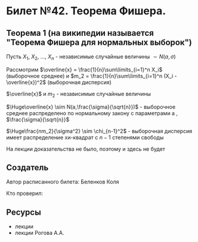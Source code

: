 # Билет №42. Теорема Фишера.
## Теорема 1 (на википедии называется "Теорема Фишера для нормальных выборок")
Пусть $X_1$, $X_2$, ..., $X_n$ - независимые случайные величины $\sim N(a,\sigma)$

Рассмотрим $\overline{x} = \frac{1}{n}\sum\limits_{i=1}^n X_i$ (выборочное среднее) и $m_2 = \frac{1}{n}\sum\limits_{i=1}^n (X_i - \overline{x})^2$ (выборочная дисперсия)

$\overline{x}$ и $m_2$ - независимые случайные величины

$\Huge\overline{x} \sim N(a,\frac{\sigma}{\sqrt{n}})$ - выборочное среднее распределено по нормальному закону с параметрами a , $\frac{\sigma}{\sqrt{n}}$

$\Huge\frac{nm_2}{\sigma^2} \sim \chi_{n-1}^2$ - выборочная дисперсия имеет распределение хи-квадрат с $n-1$ степенями свободы

На лекции доказательства не было, поэтому и здесь не будет

## Создатель

Автор расписанного билета: Беленков Коля

Кто проверил:


## Ресурсы
- лекции
- лекции Рогова А.А.
